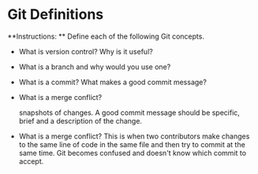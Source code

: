 # Git Definitions

**Instructions: ** Define each of the following Git concepts.

* What is version control?  Why is it useful?
* What is a branch and why would you use one?
* What is a commit? What makes a good commit message?

* What is a merge conflict?

	snapshots of changes. A good commit message should be specific, brief and a description of the change.
* What is a merge conflict?
	This is when two contributors make changes to the same line of code in the same file and then try to
	commit at the same time. Git becomes confused and doesn't know which commit to accept.


